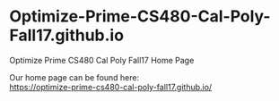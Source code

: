 # Optimize-Prime-CS480-Cal-Poly-Fall17.github.io
Optimize Prime CS480 Cal Poly Fall17 Home Page

Our home page can be found here: <br />
https://optimize-prime-cs480-cal-poly-fall17.github.io/